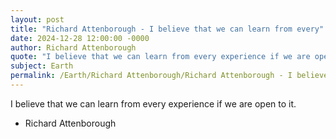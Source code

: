 ```yaml
---
layout: post
title: "Richard Attenborough - I believe that we can learn from every"
date: 2024-12-28 12:00:00 -0000
author: Richard Attenborough
quote: "I believe that we can learn from every experience if we are open to it."
subject: Earth
permalink: /Earth/Richard Attenborough/Richard Attenborough - I believe that we can learn from every
---
```


I believe that we can learn from every experience if we are open to it.

- Richard Attenborough
